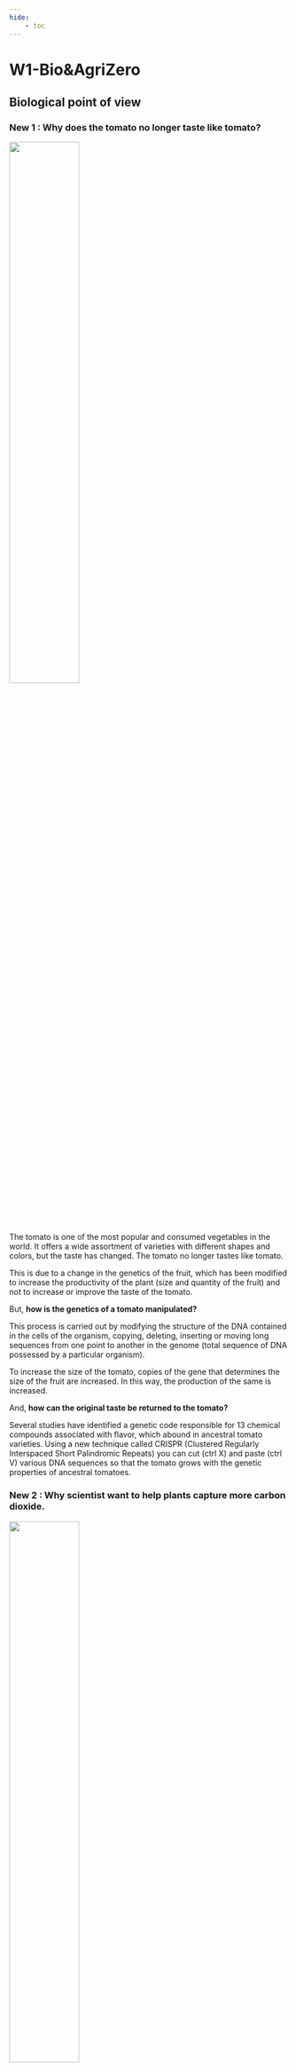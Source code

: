```yaml
---
hide:
    - toc
---
```


# W1-Bio&AgriZero
## Biological point of view 

### **New 1 : Why does the tomato no longer taste like tomato?**

<img src="https://junebascaran.github.io/MDEF/images/Bio%26AgriZero/NEW.jpg" width=50% height=50%> 


The tomato is one of the most popular and consumed vegetables in the world. It offers a wide assortment of varieties with different shapes and colors, but the taste has changed. The tomato no longer tastes like tomato.

This is due to a change in the genetics of the fruit, which has been modified to increase the productivity of the plant (size and quantity of the fruit) and not to increase or improve the taste of the tomato.

But, **how is the genetics of a tomato manipulated?**

This process is carried out by modifying the structure of the DNA contained in the cells of the organism, copying, deleting, inserting or moving long sequences from one point to another in the genome (total sequence of DNA possessed by a particular organism).

To increase the size of the tomato, copies of the gene that determines the size of the fruit are increased. In this way, the production of the same is increased.

And, **how can the original taste be returned to the tomato?**

Several studies have identified a genetic code responsible for 13 chemical compounds associated with flavor, which abound in ancestral tomato varieties. Using a new technique called CRISPR (Clustered Regularly Interspaced Short Palindromic Repeats) you can cut (ctrl X) and paste (ctrl V) various DNA sequences so that the tomato grows with the genetic properties of ancestral tomatoes. 

### **New 2 : Why scientist want to help plants capture more carbon dioxide.**

<img src="https://junebascaran.github.io/MDEF/images/Bio%26AgriZero/CO2.png" width=50% height=50%> 

The most effective and amazing carbon removal technology is photosynthesis. 

Plants use sunlight as energy and they pull carbon dioxide out of the atmosphere, they turn it into a carbon fuel and that’s how they grow. 

The 40% of that carbon fuel, they send down to their roots. They’re leaking it out in a very strategic way to soil microorganisms. Plants are feeding soil microorganisms carbon, and the soil microorganisms are bringing plants mineral nutrients. In the process of all that, those soil microorganisms make a carbon glue out of that carbon fuel and they make habitat in the soil. They make little pockets in the soil  to control the flow of air and water. That’s one of the ways that carbon gets fixed in the soil. 

In other words, soil has the unique ability to sequester carbon dioxide out of the atmosphere. Soil, plants and climate are connected. If we don’t have a living plant, we’re going to have more evaporation. What we want is transpiration, when the moisture leaves through the plant increases humidity and, consequently, we have more rain. 

We should take advantage of the regenerative capacity of the soil. 

## Pictures of week's experience


<img src="https://junebascaran.github.io/MDEF/images/Bio%26AgriZero/IMG-0720.jpg" width=70% height=70%> 

<img src="https://junebascaran.github.io/MDEF/images/Bio%26AgriZero/IMG-0736.jpg" width=50% height=50%> 

<img src="https://junebascaran.github.io/MDEF/images/Bio%26AgriZero/IMG-0750.jpg" width=50% height=50%> 

<img src="https://junebascaran.github.io/MDEF/images/Bio%26AgriZero/IMG-0752.jpg" width=50% height=50%> 

<img src="https://junebascaran.github.io/MDEF/images/Bio%26AgriZero/IMG-0865.jpg" width=50% height=50%> 

<img src="https://junebascaran.github.io/MDEF/images/Bio%26AgriZero/IMG-0885.jpg" width=50% height=50%> 